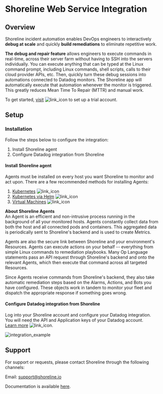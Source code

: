 # Shoreline Web Service Integration

## Overview

Shoreline incident automation enables DevOps engineers to interactively **debug at scale** and quickly **build remediations** to eliminate repetitive work.

**The debug and repair feature** allows engineers to execute commands in real-time, across their server farm without having to SSH into the servers individually. You can execute anything that can be typed at the Linux command prompt, including Linux commands, shell scripts, calls to their cloud provider APIs, etc. Then, quickly turn these debug sessions into automations connected to Datadog monitors. The Shoreline app will automatically execute that automation whenever the monitor is triggered. This greatly reduces Mean Time To Repair (MTTR) and manual work.

To get started, [visit][visit] ![link_icon] to set up a trial account.
## Setup

### Installation

Follow the steps below to configure the integration:

1. Install Shoreline agent
2. Configure Datadog integration from Shoreline


#### Install Shoreline agent

Agents must be installed on every host you want Shoreline to monitor and act upon. There are a few recommended methods for installing Agents:

1. [Kubernetes][installation_kubernetis] ![link_icon]
2. [Kubernetes via Helm][installation_via_helm] ![link_icon]
3. [Virtual Machines][installation_virtual_machines] ![link_icon]

**About Shoreline Agents**\
An Agent is an efficient and non-intrusive process running in the background of all your monitored hosts. Agents constantly collect data from both the host and all connected pods and containers. This aggregated data is periodically sent to Shoreline's backend and is used to create Metrics.

Agents are also the secure link between Shoreline and your environment's Resources. Agents can execute actions on your behalf -- everything from simple Linux commands to remediation playbooks. Many Op Language statements pass an API request through Shoreline's backend and onto the relevant Agents, which then execute that command across all targeted Resources.

Since Agents receive commands from Shoreline's backend, they also take automatic remediation steps based on the Alarms, Actions, and Bots you have configured. These objects work in tandem to monitor your fleet and dispatch the appropriate response if something goes wrong.

#### Configure Datadog integration from Shoreline

Log into your Shoreline account and configure your Datadog integration. 
You will need the API and Application keys of your Datadog account.\
[Learn more][learn_more] ![link_icon]. 

![integration_example]

## Support

For support or requests, please contact Shoreline through the following channels:

Email: [support@shoreline.io][support_email]

Documentation is available [here][docs].

[integration_example]: https://raw.githubusercontent.com/DataDog/integrations-extras/master/shoreline/images/integrate_shoreline_and_datadog.png
[support_email]: support@shoreline.io
[visit]: https://shoreline.io/datadog
[learn_more]: https://docs.shoreline.io/integrations/datadog
[installation_kubernetis]: https://docs.shoreline.io/installation/kubernetes
[installation_via_helm]: https://docs.shoreline.io/installation/kubernetes#install-with-helm
[installation_virtual_machines]: https://docs.shoreline.io/installation/virtual-machines
[link_icon]: https://raw.githubusercontent.com/DataDog/integrations-extras/master/shoreline/images/link_icon.svg
[docs]: https://docs.shoreline.io/